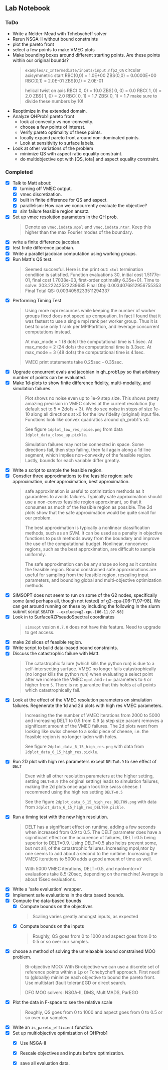 ## Lab Notebook

### ToDo
- Write a Nelder-Mead with Tchebycheff solver
- Rerun NSGA-II without bound constraints
- plot the pareto front
- select a few points to make VMEC plots
- Make bounding boxes around different starting points. Are these points within our original bounds?
  > `examples/2_Intermediate/inputs/input.nfp2_QA`
  > circular axisymmetric start
  > RBC(0,0) =   1.0E+00     ZBS(0,0) =   0.0000E+00
  >   RBC(0,1) =   2.0E-01     ZBS(0,1) =   2.0E-01
  > 
  > helical twist on axis
  > RBC( 0,  0) = 10.0   ZBS( 0, 0) = 0.0
  > RBC( 1,  0) =  2.0   ZBS( 1, 0) = 2.0
  > RBC( 0,  1) =  1.7   ZBS( 0, 1) = 1.7
  > make sure to divide these numbers by 10!
- Reoptimize in the extended domain.
- Analyze QHProb1 pareto front
  - look at convexity vs non-convexity.
  - choose a few points of interest.
  - Verify pareto optimality of these points.
  - locally expand pareto front around non-dominated points.
  - Look at sensitivity to surface labels.
- Look at other variations of the problem
  - minimize QS with aspect ratio equality constraint.
  - do multiobjective opt with [QS, iota] and aspect equality constraint.


### Completed
  - [x] Talk to Matt about:
    - [x] turning off VMEC output.
    - [x] vmec discretization.
    - [x] built in finite difference for QS and aspect.
    - [x] parallelism: How can we concurrently evaluate the objective?
    - [x] sim failure feasible region ansatz.
  - [x] Set up vmec resolution parameters in the QH prob. 
     > Denote as `vmec.indata.mpol` and `vmec.indata.ntor`. Keep this higher than 
       the max Fourier modes of the boundary.
  - [x] write a finite difference jacobian.
  - [x] test finite difference jacobian.
  - [x] Write a parallel jacobian computation using working groups.
  - [x] Run Matt's QS test.
     > Seemed succesful. Here is the print out:
     > `xtol` termination condition is satisfied. 
     > Function evaluations 30, initial cost 1.5177e-01, final cost 1.7038e-03, first-order optimality 6.35e+01.
     > Time to solve:  303.22242522239685
     > Final Obj:  0.0034076812956755353
     > Final Total QS:  0.0034056233511294337
  - [x] Performing Timing Test
     > Using more mpi resources while keeping the number of worker groups fixed does not speed up compuation.
     > In fact I found that it was fastest to use a single mpi rank per worker group. 
     > Thus it is best to use only 1 rank per MPIPartition, and leverage concurrent computations instead.
     >
     > At max_mode = 1 (8 dofs) the computational time is 1.5sec. 
     > At max_mode = 2 (24 dofs) the computational time is 3.3sec. 
     > At max_mode = 3 (48 dofs) the computational time is 4.1sec. 
     >
     > VMEC print statements take 0.25sec - 0.35sec.
  - [x] Upgrade concurrent evals and jacobian in qh\_prob1.py so that arbitrary number of
        points can be evaluated.
  - [x] Make 1d-plots to show finite difference fidelity, multi-modality, and simulation failures.
       > Plot shows no noise even up to 1e-9 step size. This shows pretty amazing precision in VMEC solves at the
       > current resolution (by default set to 5 = 2dofs + 3).
       > We do see noise in steps of size 1e-10 along all directions at x0 for the low fidelity (original) input file.
       > Functions look like convex quadratics around qh_prob1's x0.
       > 
       > See figure `1dplot_low_res_noise.png` from data `1dplot_data_close_up.pickle`.
       >
       > Simulation failures may not be connected in space. Some directions fail, then stop failing, then fail again 
       > along a 1d line segment, which implies non-convexity of the feasible region.
       > Lastly, bounds for each variable differ greatly.
  - [x] Write a script to sample the feasible region.
  - [x] Consdier three approximations to the feasible region: safe approximation, outer approximation, best approximation.
       > safe approximation is useful to optimization methods as it gaurantees to avoids failures. Typically safe approximation
       > should use a non-convex feasible region approximant, so that it consumes as much of the feasible region as possible. 
       > The 2d plots show that the safe approximation would be quite small for our problem.
       >
       > The best approximation is typically a nonlinear classification methods, such as an SVM. It can be used as a penalty in 
       > objective functions to push methods away from the boundary and improve the use of the computational budget. Nonlinear,
       > nonconvex regions, such as the best approximation, are difficult to sample uniformly.
       >
       > The safe approximation can be any shape so long as it contains the feasible region. Bound constrained safe
       > approximations are useful for sampling from the feasible region, rescaling input parameters, and bounding 
       > global and multi-objective optimization methods.
  - [x] SIMSOPT does not seem to run on some of the G2 nodes, specifically some (and perhaps all, though not tested) of 
        g2-cpu-[06-11,97-98]. We can get around running on these by including the following in the slurm submit script 
        `SBATCH --exclude=g2-cpu-[06-11,97-98]`
  - [x] Look in to SurfaceRZPseudoSpectral coordinates
       > `simsopt` vesion `0.7.0` does not have this feature. Need to upgrade to get access.
  - [x] make 2d slices of feasible region.
  - [x] Write script to build data-based bound constraints.
  - [x] Discuss the catastrophic failure with Matt. 
       > The catastrophic failure (which kills the python run) is due to a self-intersecting surface.
       > VMEC no longer fails catastrophically (no longer kills the python run) when evaluating a select point after
       > we increase the VMEC `mpol` and `ntor` parameters to `6` or higher from `5`. There is no guarantee that this holds
       > at all points which catastrophically fail. 
  - [x] Look at the effect of the VMEC resolution parameters on simulation failures. Regenerate the 1d and 2d plots with 
        high res VMEC parameters.
      > Increasing the the number of VMEC iterations from 2000 to 5000 and increasing DELT to 0.5 from 0.9 (a step size param)
        removes a significant amount of the VMEC failures. The 
      > 2d plots went from looking like swiss cheese to a solid piece of cheese, i.e. the feasible region is no longer laden 
      > with holes.
      >
      > See figure `2dplot_data_6_15_high_res.png` with data from `2dplot_data_6_15_high_res.pickle`.
  - [x] Run 2D plot with high res parameters except `DELT=0.9` to see effect of `DELT`
      > Even with all other resolution parameters at the higher setting, setting `DELT=0.9` (the original setting) leads to 
      > simulation failures, making the 2d plots once again look like swiss cheese. I recommend using the high res
      > setting `DELT=0.5`
      > 
      > See the figure `2dplot_data_6_15_high_res_DELT09.png` with data from `2dplot_data_6_15_high_res_DELT09.pickle`.
  - [x] Run a timing test with the new high resolution.
      > DELT has a significant effect on runtime, adding a few seconds when increased from 0.9 to 0.5. 
      > The DELT parameter does have a siginificant effect on the occurence of failures, DELT=0.5 being superior to DELT=0.9. 
      > Using DELT=0.5 also
      > helps prevent some, but not all, of the catastrophic failures. 
      > Increasing mpol,ntor by one seems to add about a second to the runtime.
      > Increasing the VMEC iterations to 5000 adds a good amount of time as well.
      >
      > With 5000 VMEC iterations, DELT=0.5, and npol=mtor=7 evaluations take 8.5-20sec, depending on the machine! Average
      > is about 15sec evaluations.
  - [x] Write a 'safe evaluation' wrapper.
  - [x] Implement safe evaluations in the data based bounds.
  - [x] Compute the data-based bounds
    - [x] Compute bounds on the objectives
         > Scaling varies greatly amongst inputs, as expected
    - [x] Compute bounds on the inputs
         > Roughly, QS goes from 0 to 1000 and aspect goes from 0 to 0.5 or so over our samples.
  - [x] choose a method of solving the unrelaxable bound constrained MOO problem.
      > Bi-objective MOO:
      > With Bi-objective we can use a discrete set of
      > reference points within a Lp or Tchebycheff approach.
      > First need to (globally) minimize each objective to bound the pareto front.
      > Use multistart (fault tolerant)GD or direct search.
      >
      > DFO MOO solvers:
      > NSGA-II, DMS, MultiMADS, ParEGO
  - [x] Plot the data in F-space to see the relative scale
      > Roughly, QS goes from 0 to 1000 and aspect goes from 0 to 0.5 or so over our samples.
  - [x] Write an `is_pareto_efficient` function.
  - [x] Set up multiobjective optimization of QHProb1
    - [x] Use NSGA-II
    - [x] Rescale objectives and inputs before optimization.
    - [x] save all evaluation data.

  

